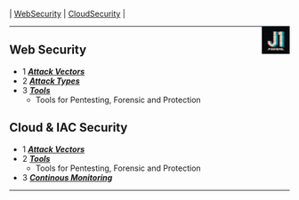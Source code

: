 

| [WebSecurity](https://ji-podhead.github.io/Web-And-CloudSecurity/WebSecurity/) | [CloudSecurity](https://ji-podhead.github.io/Web-And-CloudSecurity/CloudSecurity) |



<div align="center">
    <a href="https://github.com/ji-podhead">  
      <img src="https://github.com/ji-podhead/ji-podhead/blob/main/logo.jpg?raw=true" align="right" width="50" />
</a>
</div>

----

## Web Security
- 1 [***Attack Vectors***](https://ji-podhead.github.io/Web-And-CloudSecurity/AttackVectors)
- 2 [***Attack Types***](https://ji-podhead.github.io/Web-And-CloudSecurity/WebSecurity/AttackTypes)
- 3 [***Tools***](https://ji-podhead.github.io/Web-And-CloudSecurity/WebSecurity/Tools)
	- Tools for Pentesting, Forensic and Protection

## Cloud  & IAC Security 
- 1 [***Attack Vectors***](https://ji-podhead.github.io/Web-And-CloudSecurity/AttackVectors/#cloud-bases-attack-vectors)
- 2 [***Tools***](https://ji-podhead.github.io/Web-And-CloudSecurity/CloudSecurity/Tools)
	- Tools for Pentesting, Forensic and Protection
- 3 [***Continous Monitoring***](https://ji-podhead.github.io/Web-And-CloudSecurity/CloudSecurity/Monitoring) 
	


---
